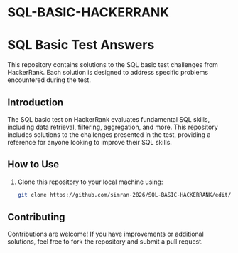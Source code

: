 # SQL-BASIC-HACKERRANK
# SQL Basic Test Answers

This repository contains solutions to the SQL basic test challenges from HackerRank. Each solution is designed to address specific problems encountered during the test.

## Introduction

The SQL basic test on HackerRank evaluates fundamental SQL skills, including data retrieval, filtering, aggregation, and more. This repository includes solutions to the challenges presented in the test, providing a reference for anyone looking to improve their SQL skills.

## How to Use

1. Clone this repository to your local machine using:
   ```bash
   git clone https://github.com/simran-2026/SQL-BASIC-HACKERRANK/edit/main/README.md
 ##  Contributing
Contributions are welcome! If you have improvements or additional solutions, feel free to fork the repository and submit a pull request.
